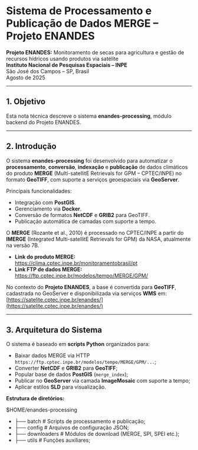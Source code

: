 # Sistema de Processamento e Publicação de Dados MERGE – Projeto ENANDES

**Projeto ENANDES:** Monitoramento de secas para agricultura e gestão de recursos hídricos usando produtos via satélite  
**Instituto Nacional de Pesquisas Espaciais – INPE**  
São José dos Campos – SP, Brasil  
Agosto de 2025

---

## 1. Objetivo
Esta nota técnica descreve o sistema **enandes-processing**, módulo backend do Projeto ENANDES.

---

## 2. Introdução
O sistema **enandes-processing** foi desenvolvido para automatizar o **processamento**, **conversão**, **indexação** e **publicação** de dados climáticos do produto **MERGE** (Multi-satellitE Retrievals for GPM – CPTEC/INPE) no formato **GeoTIFF**, com suporte a serviços geoespaciais via **GeoServer**.

Principais funcionalidades:
- Integração com **PostGIS**.
- Gerenciamento via **Docker**.
- Conversão de formatos **NetCDF** e **GRIB2** para GeoTIFF.
- Publicação automática de camadas com suporte a tempo.

O **MERGE** (Rozante et al., 2010) é processado no CPTEC/INPE a partir do **IMERGE** (Integrated Multi-satellitE Retrievals for GPM) da NASA, atualmente na versão 7B.
- **Link do produto MERGE:** https://clima.cptec.inpe.br/monitoramentobrasil/pt
- **Link FTP de dados MERGE:** https://ftp.cptec.inpe.br/modelos/tempo/MERGE/GPM/

No contexto do **Projeto ENANDES**, a base é convertida para **GeoTIFF**, cadastrada no GeoServer e disponibilizada via serviços **WMS** em:
[https://satelite.cptec.inpe.br/enandes/](https://satelite.cptec.inpe.br/enandes/)

---

## 3. Arquitetura do Sistema
O sistema é baseado em **scripts Python** organizados para:

- Baixar dados MERGE via HTTP  
  `https://ftp.cptec.inpe.br/modelos/tempo/MERGE/GPM/...`;
- Converter **NetCDF** e **GRIB2** para **GeoTIFF**;
- Popular base de dados **PostGIS** (`merge_index`);
- Publicar no **GeoServer** via camada **ImageMosaic** com suporte a tempo;
- Aplicar estilos **SLD** para visualização.

**Estrutura de diretórios:**

$HOME/enandes-processing

- ├── batch # Scripts de processamento e publicação;
- ├── config # Arquivos de configuração JSON;
- ├── downloaders # Módulos de download (MERGE, SPI, SPEI etc.);
- ├── utils # Funções auxiliares;

